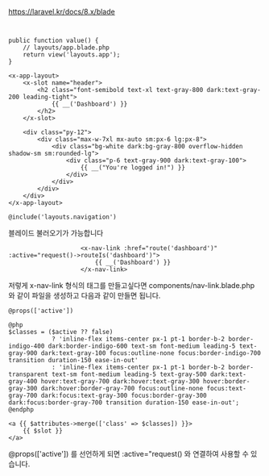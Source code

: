 
https://laravel.kr/docs/8.x/blade

```angular2html


public function value() {
    // layouts/app.blade.php
    return view('layouts.app');
}
```


```angular2html
<x-app-layout>
    <x-slot name="header">
        <h2 class="font-semibold text-xl text-gray-800 dark:text-gray-200 leading-tight">
            {{ __('Dashboard') }}
        </h2>
    </x-slot>

    <div class="py-12">
        <div class="max-w-7xl mx-auto sm:px-6 lg:px-8">
            <div class="bg-white dark:bg-gray-800 overflow-hidden shadow-sm sm:rounded-lg">
                <div class="p-6 text-gray-900 dark:text-gray-100">
                    {{ __("You're logged in!") }}
                </div>
            </div>
        </div>
    </div>
</x-app-layout>

```

```angular2html
@include('layouts.navigation')
```

블레이드 불러오기가 가능합니다

```angular2html
                    <x-nav-link :href="route('dashboard')" :active="request()->routeIs('dashboard')">
                        {{ __('Dashboard') }}
                    </x-nav-link>
```

저렇게 x-nav-link 형식의 태그를 만들고싶다면
components/nav-link.blade.php 와 같이 파일을 생성하고 다음과 같이 만들면 됩니다.

```angular2html
@props(['active'])

@php
$classes = ($active ?? false)
            ? 'inline-flex items-center px-1 pt-1 border-b-2 border-indigo-400 dark:border-indigo-600 text-sm font-medium leading-5 text-gray-900 dark:text-gray-100 focus:outline-none focus:border-indigo-700 transition duration-150 ease-in-out'
            : 'inline-flex items-center px-1 pt-1 border-b-2 border-transparent text-sm font-medium leading-5 text-gray-500 dark:text-gray-400 hover:text-gray-700 dark:hover:text-gray-300 hover:border-gray-300 dark:hover:border-gray-700 focus:outline-none focus:text-gray-700 dark:focus:text-gray-300 focus:border-gray-300 dark:focus:border-gray-700 transition duration-150 ease-in-out';
@endphp

<a {{ $attributes->merge(['class' => $classes]) }}>
    {{ $slot }}
</a>
```

@props(['active']) 를 선언하게 되면 :active="request() 와 연결하여 사용할 수 있습니다.
